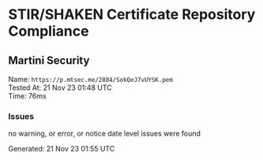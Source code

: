 # STIR/SHAKEN Certificate Repository Compliance

## Martini Security

Name: `https://p.mtsec.me/2884/SokQeJ7vUYSK.pem`\
Tested At: 21 Nov 23 01:48 UTC\
Time: 76ms

### Issues

no warning, or error, or notice date level issues were found

Generated: 21 Nov 23 01:55 UTC